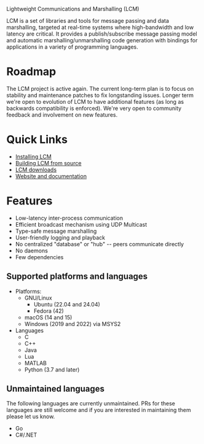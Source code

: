 Lightweight Communications and Marshalling (LCM)

LCM is a set of libraries and tools for message passing and data marshalling,
targeted at real-time systems where high-bandwidth and low latency are
critical. It provides a publish/subscribe message passing model and automatic
marshalling/unmarshalling code generation with bindings for applications in a
variety of programming languages.

# Roadmap

The LCM project is active again. The current long-term plan is to focus on stability and maintenance
patches to fix longstanding issues. Longer term we're open to evolution of LCM to have additional
features (as long as backwards compatibility is enforced). We're very open to community
feedback and involvement on new features.

# Quick Links

* [Installing LCM](https://lcm-proj.github.io/lcm/content/install-instructions.html)
* [Building LCM from source](https://lcm-proj.github.io/lcm/content/build-instructions.html)
* [LCM downloads](https://github.com/lcm-proj/lcm/releases)
* [Website and documentation](https://lcm-proj.github.io/lcm)

# Features

* Low-latency inter-process communication
* Efficient broadcast mechanism using UDP Multicast
* Type-safe message marshalling
* User-friendly logging and playback
* No centralized "database" or "hub" -- peers communicate directly
* No daemons
* Few dependencies

## Supported platforms and languages

* Platforms:
  * GNU/Linux
      * Ubuntu (22.04 and 24.04)
      * Fedora (42)
  * macOS (14 and 15)
  * Windows (2019 and 2022) via MSYS2
* Languages
  * C
  * C++
  * Java
  * Lua
  * MATLAB
  * Python (3.7 and later)

## Unmaintained languages

The following languages are currently unmaintained. PRs for these languages are still welcome and if
you are interested in maintaining them please let us know.

 * Go
 * C#/.NET

